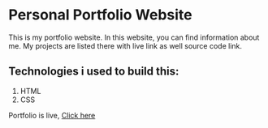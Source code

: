 # Personal Portfolio Website

This is my portfolio website. In this website, you can find information about me. My projects are listed there with live link as well source code link.

## Technologies i used to build this:

1. HTML
2. CSS

Portfolio is live, [Click here](https://iamsaqib.netlify.app/ "iamsaqib")
